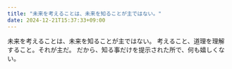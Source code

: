 ```yaml
---
title: "未来を考えることは、未来を知ることが主ではない。"
date: 2024-12-21T15:37:33+09:00
---
```

未来を考えることは、未来を知ることが主ではない。
考えること、道理を理解すること。それが主だ。
だから、知る事だけを提示された所で、何も嬉しくない。

